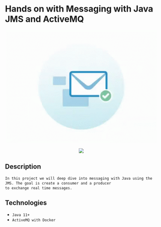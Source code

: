 # Hands on with Messaging with Java JMS and ActiveMQ

<p align="center">
    <img width="500" height="auto" src="mail.gif" alt="mail gif" />
</p>

<p align="center">
   <img src="http://img.shields.io/static/v1?label=STATUS&message=Development%20in%20Progress!&color=RED&style=for-the-badge"/>

## Description

	In this project we will deep dive into messaging with Java using the JMS. The goal is create a consumer and a producer
	to exchange real time messages.

## Technologies

* ``Java 11+``
* ``ActiveMQ with Docker``